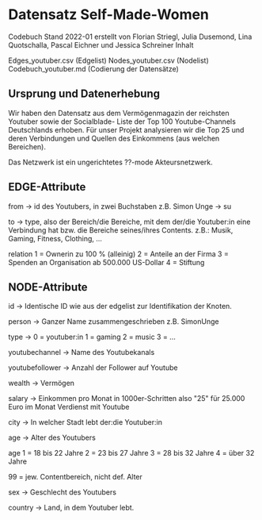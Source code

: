 # Datensatz Self-Made-Women

Codebuch Stand 2022-01 erstellt von Florian Striegl, Julia Dusemond, Lina Quotschalla, Pascal Eichner und Jessica Schreiner
Inhalt

Edges_youtuber.csv (Edgelist)
Nodes_youtuber.csv (Nodelist)
Codebuch_youtuber.md (Codierung der Datensätze)

## Ursprung und Datenerhebung

Wir haben den Datensatz aus dem Vermögenmagazin der reichsten Youtuber sowie der Socialblade- Liste der Top 100 Youtube-Channels Deutschlands erhoben. Für unser Projekt analysieren wir die Top 25 und deren Verbindungen und Quellen des Einkommens (aus welchen Bereichen).

Das Netzwerk ist ein ungerichtetes ??-mode Akteursnetzwerk.

## EDGE-Attribute

from ->  id des Youtubers, in zwei Buchstaben z.B. Simon Unge -> su

to -> type, also der Bereich/die Bereiche, mit dem der/die Youtuber:in eine Verbindung hat bzw. die Bereiche seines/ihres Contents. z.B.: Musik, Gaming, Fitness, Clothing, ...

relation 1 = Ownerin zu 100 % (alleinig) 2 = Anteile an der Firma 3 = Spenden an Organisation ab 500.000 US-Dollar 4 = Stiftung

## NODE-Attribute

id -> Identische ID wie aus der edgelist zur Identifikation der Knoten.

person -> Ganzer Name zusammengeschrieben z.B. SimonUnge 

type -> 0 = youtuber:in 1 = gaming 2 = music 3 = ...

youtubechannel -> Name des Youtubekanals

youtubefollower -> Anzahl der Follower auf Youtube

wealth -> Vermögen 

salary -> Einkommen pro Monat in 1000er-Schritten also "25" für 25.000 Euro im Monat Verdienst mit Youtube

city -> In welcher Stadt lebt der:die Youtuber:in

age -> Alter des Youtubers

age 1 = 18 bis 22 Jahre 2 = 23 bis 27 Jahre 3 = 28 bis 32 Jahre 4 = über 32 Jahre

99 = jew. Contentbereich, nicht def. Alter

sex -> Geschlecht des Youtubers

country -> Land, in dem Youtuber lebt.



